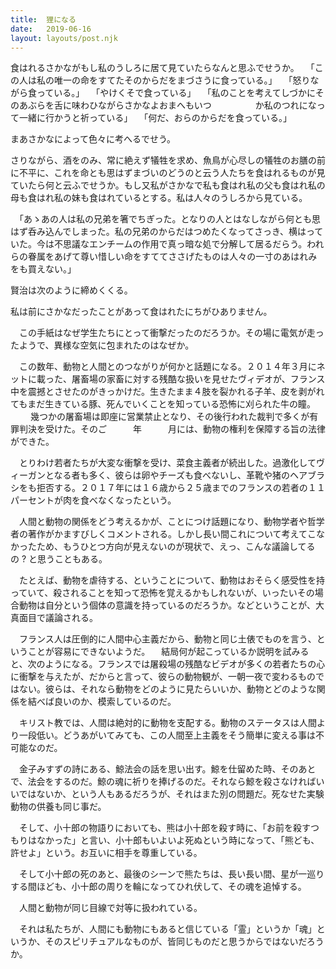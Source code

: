 ```yaml
---
title:  狸になる
date:   2019-06-16
layout: layouts/post.njk
---
```

食はれるさかながもし私のうしろに居て見ていたらなんと思ふでせうか。
　「この人は私の唯一の命をすてたそのからだをまづさうに食っている。」
　「怒りながら食っている。」
　「やけくそで食っている」
　「私のことを考えてしづかにそのあぶらを舌に味わひながらさかなよおまへもいつ　　　　　か私のつれになって一緒に行かうと祈っている」
　「何だ、おらのからだを食っている。」

まあさかなによって色々に考へるでせう。

さりながら、酒をのみ、常に絶えず犠牲を求め、魚鳥が心尽しの犠牲のお膳の前に不平に、これを命とも思はずまづいのどうのと云う人たちを食はれるものが見ていたら何と云ふでせうか。もし又私がさかなで私も食はれ私の父も食はれ私の母も食はれ私の妹も食はれているとする。私は人々のうしろから見ている。

　「あゝあの人は私の兄弟を箸でちぎった。となりの人とはなしながら何とも思はず呑み込んでしまった。私の兄弟のからだはつめたくなってさっき、横はっていた。今は不思議なエンチームの作用で真っ暗な処で分解して居るだらう。われらの眷属をあげて尊い惜しい命をすててささげたものは人々の一寸のあはれみをも買えない。」

賢治は次のように締めくくる。

私は前にさかなだったことがあって食はれたにちがひありません。

　この手紙はなぜ学生たちにとって衝撃だったのだろうか。その場に電気が走ったようで、異様な空気に包まれたのはなぜか。

　この数年、動物と人間とのつながりが何かと話題になる。２０１４年３月にネットに載った、屠畜場の家畜に対する残酷な扱いを見せたヴィデオが、フランス中を震撼とさせたのがきっかけだ。生きたまま４肢を裂かれる子羊、皮を剥がれてもまだ生きている豚、死んでいくことを知っている恐怖に刈られた牛の瞳。
　
　幾つかの屠畜場は即座に営業禁止となり、その後行われた裁判で多くが有罪判決を受けた。そのご　　　年　　　月には、動物の権利を保障する旨の法律ができた。

　とりわけ若者たちが大変な衝撃を受け、菜食主義者が続出した。過激化してヴィーガンとなる者も多く、彼らは卵やチーズも食べないし、革靴や猪のヘアブラシをも拒否する。２０１７年には１６歳から２５歳までのフランスの若者の１１パーセントが肉を食べなくなったという。

　人間と動物の関係をどう考えるかが、ことにつけ話題になり、動物学者や哲学者の著作がかますびしくコメントされる。しかし長い間これについて考えてこなかったため、もうひとつ方向が見えないのが現状で、えっ、こんな議論してるの ? と思うこともある。

　たとえば、動物を虐待する、ということについて、動物はおそらく感受性を持っていて、殺されることを知って恐怖を覚えるかもしれないが、いったいその場合動物は自分という個体の意識を持っているのだろうか。などということが、大真面目で議論される。

　フランス人は圧倒的に人間中心主義だから、動物と同じ土俵でものを言う、ということが容易にできないようだ。
　結局何が起こっているか説明を試みると、次のようになる。フランスでは屠殺場の残酷なビデオが多くの若者たちの心に衝撃を与えたが、だからと言って、彼らの動物観が、一朝一夜で変わるものではない。彼らは、それなら動物をどのように見たらいいか、動物とどのような関係を結べば良いのか、模索しているのだ。

　キリスト教では、人間は絶対的に動物を支配する。動物のステータスは人間より一段低い。どうあがいてみても、この人間至上主義をそう簡単に変える事は不可能なのだ。

　金子みすずの詩にある、鯨法会の話を思い出す。鯨を仕留めた時、そのあとで、法会をするのだ。鯨の魂に祈りを捧げるのだ。それなら鯨を殺さなければいいではないか、という人もあるだろうが、それはまた別の問題だ。死なせた実験動物の供養も同じ事だ。

　そして、小十郎の物語りにおいても、熊は小十郎を殺す時に、「お前を殺すつもりはなかった」と言い、小十郎もいよいよ死ぬという時になって、「熊ども、許せよ」という。お互いに相手を尊重している。

　そして小十郎の死のあと、最後のシーンで熊たちは、長い長い間、星が一巡りする間ほども、小十郎の周りを輪になってひれ伏して、その魂を追悼する。

　人間と動物が同じ目線で対等に扱われている。

　それは私たちが、人間にも動物にもあると信じている「霊」というか「魂」というか、そのスピリチュアルなものが、皆同じものだと思うからではないだろうか。

